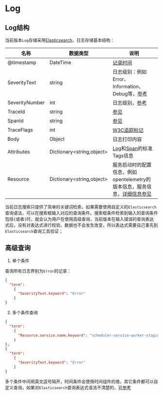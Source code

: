 # Log

## Log结构

当前版本`Log`存储采用[Elasticsearch](https://www.elastic.co)，日志存储基本结构：

|  名称  |  数据类型  |  说明  |
|  -------  |  -----------  |  -------  |
|  @timestamp |  DateTime |  [记录时间](https://opentelemetry.io/docs/reference/specification/logs/data-model/#field-timestamp)  |
|  SeverityText  |   string  |  日志级别：例如 Error、Information、Debug等，[参考](https://opentelemetry.io/docs/reference/specification/logs/data-model/#field-severitytext)  |
|  SeverityNumber  |  int  |  日志级别，[参考](https://opentelemetry.io/docs/reference/specification/logs/data-model/#field-severitynumber)  |
|  TraceId  |  string  |  [参见](https://opentelemetry.io/docs/reference/specification/logs/data-model/#field-traceid)  |
|  SpanId  |  string  |  [参见](https://opentelemetry.io/docs/reference/specification/logs/data-model/#field-spanid)  |
|  TraceFlags  |  int  |  [W3C追踪标记](https://opentelemetry.io/docs/reference/specification/logs/data-model/#field-traceflags)  |
|  Body  |  Object  |  日志打印内容  |
|  Attributes  |  Dictionary<string,object>  |  [Log](https://opentelemetry.io/docs/reference/specification/logs/semantic_conventions/)和[Span](https://opentelemetry.io/docs/reference/specification/trace/semantic_conventions/)的标准Tags信息  |
|  Resource  |  Dictionary<string,object>  |  服务启动时的配置信息，例如opentelemetry的版本信息，服务信息，[详细信息参见](https://opentelemetry.io/docs/reference/specification/resource/semantic_conventions/)  |



当前日志搜索只提供了简单的关键词检索，如果需要使用自定义的`Elasticsearch`查询语法，可以在搜索框输入对应的查询条件。搜索框条件检索到输入的查询条件包括`{`或者`}`时，就会认为用户在使用高级查询，当前版本在输入错误的查询表达式后，没有对表达式进行校验，数据也不会发生改变，所以表达式需要自己事先到`Elasticsearch`查询工具验证；

## 高级查询

1. 单个条件

查询所有日志界别为`Error`的记录：

```json
{
  "term": 
    {
      "SeverityText.keyword": "Error"
    }
}
```

2. 多个条件查询

```json
{
  "term": 
    {
      "Resource.service.name.keyword": "scheduler-service-worker-staging"
    }
},
{
  "term": 
    {
      "SeverityText.keyword": "Error"
    }
}
```
多个条件中间用英文逗号隔开，时间条件会使用时间组件的值，其它条件都可以自定义查询，如果对`Elasticsearch`查询表达式语法不清楚的，[可参考](https://www.elastic.co/guide/en/elasticsearch/reference/current/query-dsl.html)